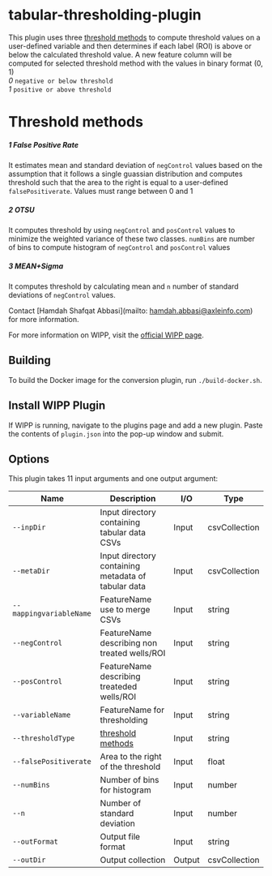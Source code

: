 # tabular-thresholding-plugin


This plugin uses three [threshold methods](https://github.com/nishaq503/thresholding.git) to compute threshold values on a user-defined variable and then determines if each label (ROI) is above or below the calculated threshold value. A new feature column will be computed for selected threshold method with the values in  binary format (0, 1) \
*0* `negative or below threshold`\
*1* `positive or above threshold`

# Threshold methods
##### *1* False Positive Rate
It estimates mean and standard deviation of `negControl` values based on the assumption that it follows a single guassian distribution and computes threshold such that the area to the right is equal to a user-defined `falsePositiverate`. Values must range between 0 and 1

##### *2* OTSU
It computes threshold by using `negControl` and `posControl` values to minimize the weighted variance of these two classes. `numBins` are number of bins to compute histogram of `negControl` and `posControl` values

##### *3* MEAN+Sigma
It computes threshold by calculating mean and `n` number of standard deviations of `negControl` values.


Contact [Hamdah Shafqat Abbasi](mailto: hamdah.abbasi@axleinfo.com) for more information.

For more information on WIPP, visit the [official WIPP page](https://isg.nist.gov/deepzoomweb/software/wipp).


## Building

To build the Docker image for the conversion plugin, run
`./build-docker.sh`.

## Install WIPP Plugin

If WIPP is running, navigate to the plugins page and add a new plugin. Paste the
contents of `plugin.json` into the pop-up window and submit.

## Options

This plugin takes 11 input arguments and one output argument:

| Name                       | Description                                                               | I/O    | Type          |
|----------------------------|---------------------------------------------------------------------------|--------|---------------|
| `--inpDir`                 | Input directory containing tabular data CSVs                              | Input  | csvCollection |
| `--metaDir`                | Input directory containing metadata of tabular data                       | Input  | csvCollection |
| `--mappingvariableName`    | FeatureName use to merge CSVs                                             | Input  | string        |
| `--negControl`             | FeatureName describing non treated wells/ROI                              | Input  | string        |
| `--posControl`             | FeatureName describing treateded wells/ROI                                | Input  | string        |
| `--variableName`           | FeatureName for thresholding                                              | Input  | string        |
| `--thresholdType`          | [threshold methods](https://github.com/nishaq503/thresholding.git)        | Input  | string        |
| `--falsePositiverate`      | Area to the right of the threshold                                        | Input  | float         |
| `--numBins`                | Number of bins for histogram                                              | Input  | number        |
| `--n`                      | Number of standard deviation                                              | Input  | number        |
| `--outFormat`              | Output file format                                                        | Input  | string        |
| `--outDir`                 | Output collection                                                         | Output | csvCollection|